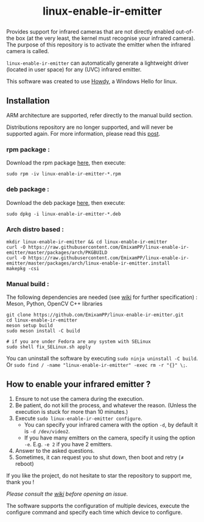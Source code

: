 # <p align=center>linux-enable-ir-emitter</p>

Provides support for infrared cameras that are not directly enabled out-of-the box (at the very least, the kernel must recognise your infrared camera). The purpose of this repository is to activate the emitter when the infrared camera is called.

`linux-enable-ir-emitter` can automatically generate a lightweight driver (located in user space) for any (UVC) infrared emitter.

This software was created to use [Howdy](https://github.com/boltgolt/howdy), a Windows Hello for linux.

## Installation
ARM architecture are supported, refer directly to the manual build section. 

Distributions repository are no longer supported, and will never be supported again.
For more information, please read this [post](https://github.com/EmixamPP/linux-enable-ir-emitter/wiki/About-distributions-repository). 
### rpm package :  
Download the rpm package [here](https://github.com/EmixamPP/linux-enable-ir-emitter/releases/latest), then execute:
``` shell
sudo rpm -iv linux-enable-ir-emitter-*.rpm
```

### deb package : 
Download the deb package [here](https://github.com/EmixamPP/linux-enable-ir-emitter/releases/latest), then execute:
``` shell
sudo dpkg -i linux-enable-ir-emitter-*.deb
```

### Arch distro based : 
``` shell
mkdir linux-enable-ir-emitter && cd linux-enable-ir-emitter
curl -O https://raw.githubusercontent.com/EmixamPP/linux-enable-ir-emitter/master/packages/arch/PKGBUILD
curl -O https://raw.githubusercontent.com/EmixamPP/linux-enable-ir-emitter/master/packages/arch/linux-enable-ir-emitter.install
makepkg -csi
``` 

### Manual build :
The following dependencies are needed (see [wiki](https://github.com/EmixamPP/linux-enable-ir-emitter/wiki/Issues#requirements) for further specification) : Meson, Python, OpenCV C++ libraries
``` shell
git clone https://github.com/EmixamPP/linux-enable-ir-emitter.git
cd linux-enable-ir-emitter
meson setup build
sudo meson install -C build

# if you are under Fedora are any system with SELinux
sudo shell fix_SELinux.sh apply
```
You can uninstall the software by executing `sudo ninja uninstall -C build`. 
Or `sudo find / -name "linux-enable-ir-emitter" -exec rm -r "{}" \;`.

## How to enable your infrared emitter ?
1. Ensure to not use the camera during the execution.
2. Be patient, do not kill the process, and whatever the reason. (Unless the execution is stuck for more than 10 minutes.)
3. Execute `sudo linux-enable-ir-emitter configure`.
    * You can specify your infrared camera with the option `-d`, by default it is `-d /dev/video2`.
    * If you have many emitters on the camera, specify it using the option `-e`. E.g. `-e 2` if you have 2 emitters.
4. Answer to the asked questions.
5. Sometimes, it can request you to shut down, then boot and retry ($\neq$ reboot)

If you like the project, do not hesitate to star the repository to support me, thank you !

*Please consult the [wiki](https://github.com/EmixamPP/linux-enable-ir-emitter/wiki) before opening an issue.*

The software supports the configuration of multiple devices, execute the configure command and specify each time which device to configure.
